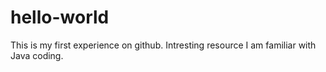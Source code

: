 # hello-world
This is my first experience on github.
Intresting resource
I am familiar with Java coding.
